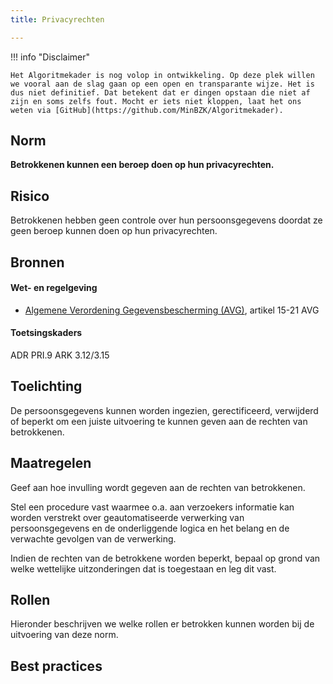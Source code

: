 ```yaml
---
title: Privacyrechten

---
```


!!! info "Disclaimer"

    Het Algoritmekader is nog volop in ontwikkeling. Op deze plek willen we vooral aan de slag gaan op een open en transparante wijze. Het is dus niet definitief. Dat betekent dat er dingen opstaan die niet af zijn en soms zelfs fout. Mocht er iets niet kloppen, laat het ons weten via [GitHub](https://github.com/MinBZK/Algoritmekader).


## Norm
**Betrokkenen kunnen een beroep doen op hun privacyrechten.**

## Risico
Betrokkenen hebben geen controle over hun persoonsgegevens doordat ze geen beroep kunnen doen op hun privacyrechten.

## Bronnen

#### Wet- en regelgeving
- [Algemene Verordening Gegevensbescherming (AVG)](https://eur-lex.europa.eu/legal-content/NL/TXT/HTML/?uri=CELEX:32016R0679&qid=1685451198313), artikel 15-21 AVG

#### Toetsingskaders
ADR PRI.9
ARK 3.12/3.15

## Toelichting
De persoonsgegevens kunnen worden ingezien, gerectificeerd, verwijderd of beperkt om een juiste uitvoering te kunnen geven aan de rechten van betrokkenen.

## Maatregelen
Geef aan hoe invulling wordt gegeven aan de rechten van betrokkenen. 

Stel een procedure vast waarmee o.a. aan verzoekers informatie kan worden verstrekt over geautomatiseerde verwerking van persoonsgegevens en de onderliggende logica en het belang en de verwachte gevolgen van de verwerking. 

Indien de rechten van de betrokkene worden beperkt, bepaal op grond van welke wettelijke uitzonderingen dat is toegestaan en leg dit vast. 

## Rollen
Hieronder beschrijven we welke rollen er betrokken kunnen worden bij de uitvoering van deze norm. 



## Best practices

